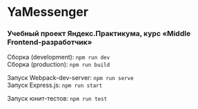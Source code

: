 # YaMessenger

### Учебный проект Яндекс.Практикума, курс «Middle Frontend-разработчик»

Сборка (development): `npm run dev`  
Сборка (production): `npm run build`

Запуск Webpack-dev-server: `npm run serve`  
Запуск Express.js: `npm run start`

Запуск юнит-тестов: `npm run test`

